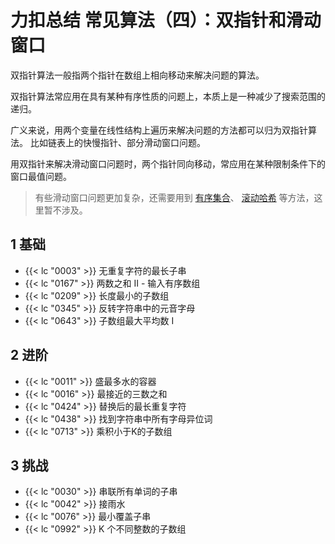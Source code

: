 # 力扣总结 常见算法（四）：双指针和滑动窗口


双指针算法一般指两个指针在数组上相向移动来解决问题的算法。

双指针算法常应用在具有某种有序性质的问题上，本质上是一种减少了搜索范围的递归。

广义来说，用两个变量在线性结构上遍历来解决问题的方法都可以归为双指针算法。
比如链表上的快慢指针、部分滑动窗口问题。

用双指针来解决滑动窗口问题时，两个指针同向移动，常应用在某种限制条件下的窗口最值问题。

> 有些滑动窗口问题更加复杂，还需要用到 [有序集合](/algorithm-ordered_set)、
[滚动哈希](/algorithm-rolling_hash) 等方法，这里暂不涉及。


## 1 基础

- {{< lc "0003" >}}  无重复字符的最长子串
- {{< lc "0167" >}}  两数之和 II - 输入有序数组
- {{< lc "0209" >}}  长度最小的子数组
- {{< lc "0345" >}}  反转字符串中的元音字母
- {{< lc "0643" >}}  子数组最大平均数 I

## 2 进阶

- {{< lc "0011" >}}  盛最多水的容器
- {{< lc "0016" >}}  最接近的三数之和
- {{< lc "0424" >}}  替换后的最长重复字符
- {{< lc "0438" >}}  找到字符串中所有字母异位词
- {{< lc "0713" >}}  乘积小于K的子数组

## 3 挑战

- {{< lc "0030" >}}  串联所有单词的子串
- {{< lc "0042" >}}  接雨水
- {{< lc "0076" >}}  最小覆盖子串
- {{< lc "0992" >}}  K 个不同整数的子数组
